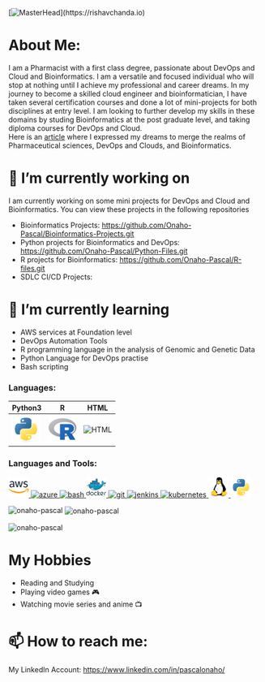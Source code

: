 [![MasterHead](https://1.bp.blogspot.com/-7A4WynwLsM...)](https://rishavchanda.io)

# About Me:
I am a Pharmacist with a first class degree, passionate about DevOps and Cloud and Bioinformatics. I am a versatile and focused individual who will stop at nothing until I achieve my professional and career dreams. In my journey to become a skilled cloud engineer and bioinformatician, I have taken several certification courses and done a lot of mini-projects for both disciplines at entry level. I am looking to further develop my skills in these domains by studing Bioinformatics at the post graduate level, and taking diploma courses for DevOps and Cloud.  
Here is an [article](https://medium.com/@pascalonaho/a-profound-epiphany-my-journey-to-merge-pharmaceutical-sciences-bioinformatics-and-devops-c1c0d8da2a6d) where I expressed my dreams to merge the realms of Pharmaceutical sciences, DevOps and Clouds, and Bioinformatics.
# 🔭 I’m currently working on
I am currently working on some mini projects for DevOps and Cloud and Bioinformatics. You can view these projects in the following repositories  
* Bioinformatics Projects: https://github.com/Onaho-Pascal/Bioinformatics-Projects.git
* Python projects for Bioinformatics and DevOps: https://github.com/Onaho-Pascal/Python-Files.git
* R projects for Bioinformatics: https://github.com/Onaho-Pascal/R-files.git
* SDLC CI/CD Projects:
# 🌱 I’m currently learning    
* AWS services at Foundation level
* DevOps Automation Tools
* R programming language in the analysis of Genomic and Genetic Data
* Python Language for DevOps practise
* Bash scripting

### Languages:
| Python3 | R | HTML |
|----------|-----|-----|
|  <img src="https://github.com/devicons/devicon/blob/master/icons/python/python-original.svg" title="Python"  alt="Python" width="55" height="55"/> | <img src="https://github.com/devicons/devicon/blob/master/icons/R/R-original.svg" title="R"  alt="R" width="55" height="55"/> | <img src="https://github.com/devicons/devicon/blob/master/icons/HTML/HTML-original.svg" title="HTML"  alt="HTML" width="55" height="55"/>

<h3 align="left">Languages and Tools:</h3>
<p align="left"> <a href="https://aws.amazon.com" target="_blank" rel="noreferrer"> <img src="https://raw.githubusercontent.com/devicons/devicon/master/icons/amazonwebservices/amazonwebservices-original-wordmark.svg" alt="aws" width="40" height="40"/> </a> <a href="https://azure.microsoft.com/en-in/" target="_blank" rel="noreferrer"> <img src="https://www.vectorlogo.zone/logos/microsoft_azure/microsoft_azure-icon.svg" alt="azure" width="40" height="40"/> </a> <a href="https://www.gnu.org/software/bash/" target="_blank" rel="noreferrer"> <img src="https://www.vectorlogo.zone/logos/gnu_bash/gnu_bash-icon.svg" alt="bash" width="40" height="40"/> </a> <a href="https://www.docker.com/" target="_blank" rel="noreferrer"> <img src="https://raw.githubusercontent.com/devicons/devicon/master/icons/docker/docker-original-wordmark.svg" alt="docker" width="40" height="40"/> </a> <a href="https://git-scm.com/" target="_blank" rel="noreferrer"> <img src="https://www.vectorlogo.zone/logos/git-scm/git-scm-icon.svg" alt="git" width="40" height="40"/> </a> <a href="https://www.jenkins.io" target="_blank" rel="noreferrer"> <img src="https://www.vectorlogo.zone/logos/jenkins/jenkins-icon.svg" alt="jenkins" width="40" height="40"/> </a> <a href="https://kubernetes.io" target="_blank" rel="noreferrer"> <img src="https://www.vectorlogo.zone/logos/kubernetes/kubernetes-icon.svg" alt="kubernetes" width="40" height="40"/> </a> <a href="https://www.linux.org/" target="_blank" rel="noreferrer"> <img src="https://raw.githubusercontent.com/devicons/devicon/master/icons/linux/linux-original.svg" alt="linux" width="40" height="40"/> </a> <a href="https://www.python.org" target="_blank" rel="noreferrer"> <img src="https://raw.githubusercontent.com/devicons/devicon/master/icons/python/python-original.svg" alt="python" width="40" height="40"/> </a> </p>

<p><img align="left" src="https://github-readme-stats.vercel.app/api/top-langs?username=onaho-pascal&show_icons=true&locale=en&layout=compact" alt="onaho-pascal" /></p>

<p>&nbsp;<img align="center" src="https://github-readme-stats.vercel.app/api?username=onaho-pascal&show_icons=true&locale=en" alt="onaho-pascal" /></p>

<p><img align="center" src="https://github-readme-streak-stats.herokuapp.com/?user=onaho-pascal&" alt="onaho-pascal" /></p>


# My Hobbies
* Reading and Studying
* Playing video games 🎮
* Watching movie series and anime 📺
# 📫 How to reach me:
My LinkedIn Account: https://www.linkedin.com/in/pascalonaho/
